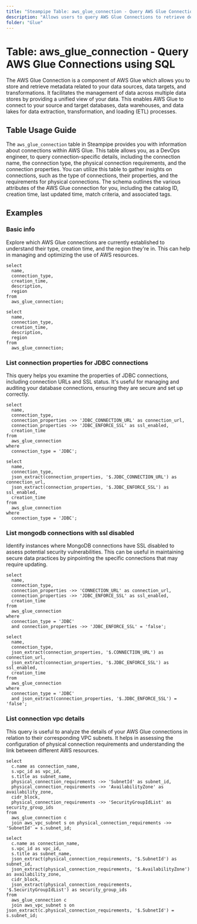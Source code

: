 ```yaml
---
title: "Steampipe Table: aws_glue_connection - Query AWS Glue Connections using SQL"
description: "Allows users to query AWS Glue Connections to retrieve detailed information about each connection."
folder: "Glue"
---
```


# Table: aws_glue_connection - Query AWS Glue Connections using SQL

The AWS Glue Connection is a component of AWS Glue which allows you to store and retrieve metadata related to your data sources, data targets, and transformations. It facilitates the management of data across multiple data stores by providing a unified view of your data. This enables AWS Glue to connect to your source and target databases, data warehouses, and data lakes for data extraction, transformation, and loading (ETL) processes.

## Table Usage Guide

The `aws_glue_connection` table in Steampipe provides you with information about connections within AWS Glue. This table allows you, as a DevOps engineer, to query connection-specific details, including the connection name, the connection type, the physical connection requirements, and the connection properties. You can utilize this table to gather insights on connections, such as the type of connections, their properties, and the requirements for physical connections. The schema outlines the various attributes of the AWS Glue connection for you, including the catalog ID, creation time, last updated time, match criteria, and associated tags.

## Examples

### Basic info
Explore which AWS Glue connections are currently established to understand their type, creation time, and the region they're in. This can help in managing and optimizing the use of AWS resources.

```sql+postgres
select
  name,
  connection_type,
  creation_time,
  description,
  region
from
  aws_glue_connection;
```

```sql+sqlite
select
  name,
  connection_type,
  creation_time,
  description,
  region
from
  aws_glue_connection;
```

### List connection properties for JDBC connections
This query helps you examine the properties of JDBC connections, including connection URLs and SSL status. It's useful for managing and auditing your database connections, ensuring they are secure and set up correctly.

```sql+postgres
select
  name,
  connection_type,
  connection_properties ->> 'JDBC_CONNECTION_URL' as connection_url,
  connection_properties ->> 'JDBC_ENFORCE_SSL' as ssl_enabled,
  creation_time
from
  aws_glue_connection
where
  connection_type = 'JDBC';
```

```sql+sqlite
select
  name,
  connection_type,
  json_extract(connection_properties, '$.JDBC_CONNECTION_URL') as connection_url,
  json_extract(connection_properties, '$.JDBC_ENFORCE_SSL') as ssl_enabled,
  creation_time
from
  aws_glue_connection
where
  connection_type = 'JDBC';
```

### List mongodb connections with ssl disabled
Identify instances where MongoDB connections have SSL disabled to assess potential security vulnerabilities. This can be useful in maintaining secure data practices by pinpointing the specific connections that may require updating.

```sql+postgres
select
  name,
  connection_type,
  connection_properties ->> 'CONNECTION_URL' as connection_url,
  connection_properties ->> 'JDBC_ENFORCE_SSL' as ssl_enabled,
  creation_time
from
  aws_glue_connection
where
  connection_type = 'JDBC'
  and connection_properties ->> 'JDBC_ENFORCE_SSL' = 'false';
```

```sql+sqlite
select
  name,
  connection_type,
  json_extract(connection_properties, '$.CONNECTION_URL') as connection_url,
  json_extract(connection_properties, '$.JDBC_ENFORCE_SSL') as ssl_enabled,
  creation_time
from
  aws_glue_connection
where
  connection_type = 'JDBC'
  and json_extract(connection_properties, '$.JDBC_ENFORCE_SSL') = 'false';
```

### List connection vpc details
This query is useful to analyze the details of your AWS Glue connections in relation to their corresponding VPC subnets. It helps in assessing the configuration of physical connection requirements and understanding the link between different AWS resources.

```sql+postgres
select
  c.name as connection_name,
  s.vpc_id as vpc_id,
  s.title as subnet_name,
  physical_connection_requirements ->> 'SubnetId' as subnet_id,
  physical_connection_requirements ->> 'AvailabilityZone' as availability_zone,
  cidr_block,
  physical_connection_requirements ->> 'SecurityGroupIdList' as security_group_ids
from
  aws_glue_connection c
  join aws_vpc_subnet s on physical_connection_requirements ->> 'SubnetId' = s.subnet_id;
```

```sql+sqlite
select
  c.name as connection_name,
  s.vpc_id as vpc_id,
  s.title as subnet_name,
  json_extract(physical_connection_requirements, '$.SubnetId') as subnet_id,
  json_extract(physical_connection_requirements, '$.AvailabilityZone') as availability_zone,
  cidr_block,
  json_extract(physical_connection_requirements, '$.SecurityGroupIdList') as security_group_ids
from
  aws_glue_connection c
  join aws_vpc_subnet s on json_extract(c.physical_connection_requirements, '$.SubnetId') = s.subnet_id;
```